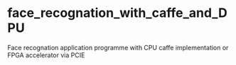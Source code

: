 # face_recognation_with_caffe_and_DPU
Face recognation application programme with CPU caffe implementation or FPGA accelerator via PCIE
